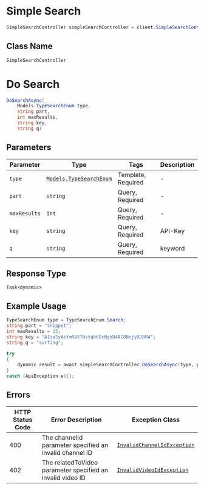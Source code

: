 # Simple Search

```csharp
SimpleSearchController simpleSearchController = client.SimpleSearchController;
```

## Class Name

`SimpleSearchController`


# Do Search

```csharp
DoSearchAsync(
    Models.TypeSearchEnum type,
    string part,
    int maxResults,
    string key,
    string q)
```

## Parameters

| Parameter | Type | Tags | Description |
|  --- | --- | --- | --- |
| `type` | [`Models.TypeSearchEnum`](/doc/models/type-search-enum.md) | Template, Required | - |
| `part` | `string` | Query, Required | - |
| `maxResults` | `int` | Query, Required | - |
| `key` | `string` | Query, Required | API-Key |
| `q` | `string` | Query, Required | keyword |

## Response Type

`Task<dynamic>`

## Example Usage

```csharp
TypeSearchEnum type = TypeSearchEnum.Search;
string part = "snippet";
int maxResults = 25;
string key = "AIzaSyAzYmRVV7HvVqh6OcNgbB4AC8NcjyXJBR4";
string q = "surfing";

try
{
    dynamic result = await simpleSearchController.DoSearchAsync(type, part, maxResults, key, q);
}
catch (ApiException e){};
```

## Errors

| HTTP Status Code | Error Description | Exception Class |
|  --- | --- | --- |
| 400 | The channelId parameter specified an invalid channel ID | [`InvalidChannelIdException`](/doc/models/invalid-channel-id-exception.md) |
| 402 | The relatedToVideo parameter specified an invalid video ID | [`InvalidVideoIdException`](/doc/models/invalid-video-id-exception.md) |

